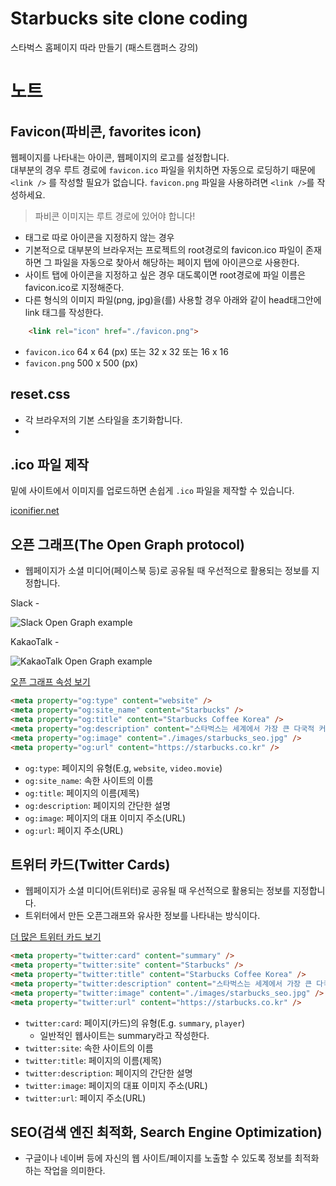 # Starbucks site clone coding

스타벅스 홈페이지 따라 만들기 (패스트캠퍼스 강의)

# 노트

## Favicon(파비콘, favorites icon)
웹페이지를 나타내는 아이콘, 웹페이지의 로고를 설정합니다.<br>
대부분의 경우 루트 경로에 `favicon.ico` 파일을 위치하면 자동으로 로딩하기 때문에 `<link />` 를 작성할 필요가 없습니다.
`favicon.png` 파일을 사용하려면 `<link />`를 작성하세요.

> 파비콘 이미지는 루트 경로에 있어야 합니다!

- <link> 태그로 따로 아이콘을 지정하지 않는 경우
- 기본적으로 대부분의 브라우저는 프로젝트의 root경로의 favicon.ico 파일이 존재하면 그 파일을 자동으로 찾아서 해당하는 페이지 탭에 아이콘으로 사용한다.
- 사이트 탭에 아이콘을 지정하고 싶은 경우 대도록이면 root경로에 파일 이름은 favicon.ico로 지정해준다.
- 다른 형식의 이미지 파일(png, jpg)을(를) 사용할 경우 아래와 같이 head태그안에 link 태그를 작성한다.

```html
    <link rel="icon" href="./favicon.png">
```

- `favicon.ico` 64 x 64 (px) 또는 32 x 32 또는 16 x 16
- `favicon.png` 500 x 500 (px)

## reset.css
- 각 브라우저의 기본 스타일을 초기화합니다.
- <link rel="stylesheet" href="https://cdn.jsdelivr.net/npm/reset-css@5.0.1/reset.min.css"> 

## .ico 파일 제작

밑에 사이트에서 이미지를 업로드하면 손쉽게 `.ico` 파일을 제작할 수 있습니다.

[iconifier.net](https://iconifier.net/)

## 오픈 그래프(The Open Graph protocol)
- 웹페이지가 소셜 미디어(페이스북 등)로 공유될 때 우선적으로 활용되는 정보를 지정합니다.

Slack -

![Slack Open Graph example](https://raw.githubusercontent.com/ParkYoungWoong/starbucks-vanilla-app/master/_assets/slack_message_og_example.jpg)

KakaoTalk -

![KakaoTalk Open Graph example](https://raw.githubusercontent.com/ParkYoungWoong/starbucks-vanilla-app/master/_assets/kakao_og_example.jpg)


[오픈 그래프 속성 보기](https://ogp.me/)

```html
<meta property="og:type" content="website" />
<meta property="og:site_name" content="Starbucks" />
<meta property="og:title" content="Starbucks Coffee Korea" />
<meta property="og:description" content="스타벅스는 세계에서 가장 큰 다국적 커피 전문점으로, 64개국에서 총 23,187개의 매점을 운영하고 있습니다." />
<meta property="og:image" content="./images/starbucks_seo.jpg" />
<meta property="og:url" content="https://starbucks.co.kr" />
```

- `og:type`: 페이지의 유형(E.g, `website`, `video.movie`)
- `og:site_name`: 속한 사이트의 이름
- `og:title`: 페이지의 이름(제목)
- `og:description`: 페이지의 간단한 설명
- `og:image`: 페이지의 대표 이미지 주소(URL)
- `og:url`: 페이지 주소(URL)

## 트위터 카드(Twitter Cards)

- 웹페이지가 소셜 미디어(트위터)로 공유될 때 우선적으로 활용되는 정보를 지정합니다.
- 트위터에서 만든 오픈그래프와 유사한 정보를 나타내는 방식이다.

[더 많은 트위터 카드 보기](https://developer.twitter.com/en/docs/twitter-for-websites/cards/guides/getting-started)

```html
<meta property="twitter:card" content="summary" />
<meta property="twitter:site" content="Starbucks" />
<meta property="twitter:title" content="Starbucks Coffee Korea" />
<meta property="twitter:description" content="스타벅스는 세계에서 가장 큰 다국적 커피 전문점으로, 64개국에서 총 23,187개의 매점을 운영하고 있습니다." />
<meta property="twitter:image" content="./images/starbucks_seo.jpg" />
<meta property="twitter:url" content="https://starbucks.co.kr" />
```

- `twitter:card`: 페이지(카드)의 유형(E.g. `summary`, `player`)
    - 일반적인 웹사이트는 summary라고 작성한다.
- `twitter:site`: 속한 사이트의 이름
- `twitter:title`: 페이지의 이름(제목)
- `twitter:description`: 페이지의 간단한 설명
- `twitter:image`: 페이지의 대표 이미지 주소(URL)
- `twitter:url`: 페이지 주소(URL)

## SEO(검색 엔진 최적화, Search Engine Optimization)
- 구글이나 네이버 등에 자신의 웹 사이트/페이지를 노출할 수 있도록 정보를 최적화하는 작업을 의미한다.